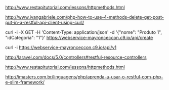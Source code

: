 http://www.restapitutorial.com/lessons/httpmethods.html

http://www.ivangabriele.com/php-how-to-use-4-methods-delete-get-post-put-in-a-restful-api-client-using-curl/


curl -i -X GET -H 'Content-Type: application/json' -d '{"nome": "Produto 1", "idCategoria": "1"}' https://webservice-mayronceccon.c9.io/api/create

curl -i https://webservice-mayronceccon.c9.io/api/v1

http://laravel.com/docs/5.0/controllers#restful-resource-controllers

http://www.restapitutorial.com/lessons/httpmethods.html

http://imasters.com.br/linguagens/php/aprenda-a-usar-o-restful-com-php-e-slim-framework/